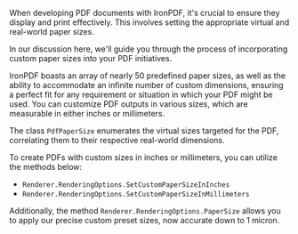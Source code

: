 When developing PDF documents with IronPDF, it's crucial to ensure they display and print effectively. This involves setting the appropriate virtual and real-world paper sizes.

In our discussion here, we'll guide you through the process of incorporating custom paper sizes into your PDF initiatives.

IronPDF boasts an array of nearly 50 predefined paper sizes, as well as the ability to accommodate an infinite number of custom dimensions, ensuring a perfect fit for any requirement or situation in which your PDF might be used. You can customize PDF outputs in various sizes, which are measurable in either inches or millimeters.

The class `PdfPaperSize` enumerates the virtual sizes targeted for the PDF, correlating them to their respective real-world dimensions.

To create PDFs with custom sizes in inches or millimeters, you can utilize the methods below:

- `Renderer.RenderingOptions.SetCustomPaperSizeInInches`
- `Renderer.RenderingOptions.SetCustomPaperSizeInMillimeters`

Additionally, the method `Renderer.RenderingOptions.PaperSize` allows you to apply our precise custom preset sizes, now accurate down to 1 micron.